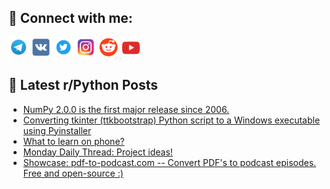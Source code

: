 ## 🔎 Connect with me:
[<img src="https://github.com/bullbesh/bullbesh/blob/main/images/Telegram.png" width="32" height="32" />](https://t.me/bullbesh)
[<img src="https://github.com/bullbesh/bullbesh/blob/main/images/VK.png" width="32" height="32" />](https://vk.com/bullbesh)
[<img src="https://github.com/bullbesh/bullbesh/blob/main/images/Twitter.png" width="32" height="32" />](https://twitter.com/bullbesh1)
[<img src="https://github.com/bullbesh/bullbesh/blob/main/images/Instagram.png" width="32" height="32" />](https://www.instagram.com/bullbesh)
[<img src="https://github.com/bullbesh/bullbesh/blob/main/images/Reddit.png" width="32" height="32" />](https://www.reddit.com/user/bullbesh)
[<img src="https://github.com/bullbesh/bullbesh/blob/main/images/YouTube.png" width="32" height="32" />](https://www.youtube.com/channel/UCtfjRs6uzgq5mfm8S06WTcg)

## 📕 Latest r/Python Posts
<!-- BLOG-POST-LIST:START -->
- [NumPy 2.0.0 is the first major release since 2006.](https://www.reddit.com/r/Python/comments/1dhtifv/numpy_200_is_the_first_major_release_since_2006/)
- [Converting tkinter &lpar;ttkbootstrap&rpar; Python script to a Windows executable using Pyinstaller](https://www.reddit.com/r/Python/comments/1dhq9sp/converting_tkinter_ttkbootstrap_python_script_to/)
- [What to learn on phone?](https://www.reddit.com/r/Python/comments/1dhm1tr/what_to_learn_on_phone/)
- [Monday Daily Thread: Project ideas!](https://www.reddit.com/r/Python/comments/1dhkxbq/monday_daily_thread_project_ideas/)
- [Showcase: pdf-to-podcast.com -- Convert PDF&#39;s to podcast episodes. Free and open-source :&rpar;](https://www.reddit.com/r/Python/comments/1dhii88/showcase_pdftopodcastcom_convert_pdfs_to_podcast/)
<!-- BLOG-POST-LIST:END -->
